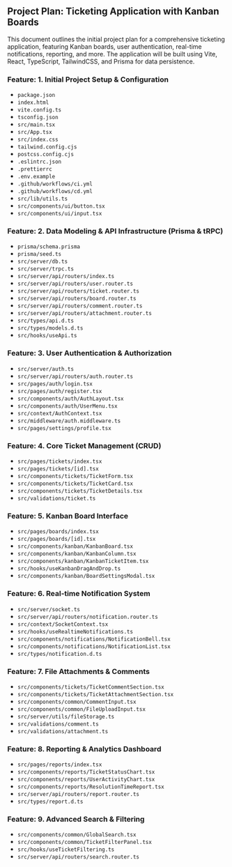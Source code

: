 ## Project Plan: Ticketing Application with Kanban Boards

This document outlines the initial project plan for a comprehensive ticketing application, featuring Kanban boards, user authentication, real-time notifications, reporting, and more. The application will be built using Vite, React, TypeScript, TailwindCSS, and Prisma for data persistence.

### Feature: 1. Initial Project Setup & Configuration
*   `package.json`
*   `index.html`
*   `vite.config.ts`
*   `tsconfig.json`
*   `src/main.tsx`
*   `src/App.tsx`
*   `src/index.css`
*   `tailwind.config.cjs`
*   `postcss.config.cjs`
*   `.eslintrc.json`
*   `.prettierrc`
*   `.env.example`
*   `.github/workflows/ci.yml`
*   `.github/workflows/cd.yml`
*   `src/lib/utils.ts`
*   `src/components/ui/button.tsx`
*   `src/components/ui/input.tsx`

### Feature: 2. Data Modeling & API Infrastructure (Prisma & tRPC)
*   `prisma/schema.prisma`
*   `prisma/seed.ts`
*   `src/server/db.ts`
*   `src/server/trpc.ts`
*   `src/server/api/routers/index.ts`
*   `src/server/api/routers/user.router.ts`
*   `src/server/api/routers/ticket.router.ts`
*   `src/server/api/routers/board.router.ts`
*   `src/server/api/routers/comment.router.ts`
*   `src/server/api/routers/attachment.router.ts`
*   `src/types/api.d.ts`
*   `src/types/models.d.ts`
*   `src/hooks/useApi.ts`

### Feature: 3. User Authentication & Authorization
*   `src/server/auth.ts`
*   `src/server/api/routers/auth.router.ts`
*   `src/pages/auth/login.tsx`
*   `src/pages/auth/register.tsx`
*   `src/components/auth/AuthLayout.tsx`
*   `src/components/auth/UserMenu.tsx`
*   `src/context/AuthContext.tsx`
*   `src/middleware/auth.middleware.ts`
*   `src/pages/settings/profile.tsx`

### Feature: 4. Core Ticket Management (CRUD)
*   `src/pages/tickets/index.tsx`
*   `src/pages/tickets/[id].tsx`
*   `src/components/tickets/TicketForm.tsx`
*   `src/components/tickets/TicketCard.tsx`
*   `src/components/tickets/TicketDetails.tsx`
*   `src/validations/ticket.ts`

### Feature: 5. Kanban Board Interface
*   `src/pages/boards/index.tsx`
*   `src/pages/boards/[id].tsx`
*   `src/components/kanban/KanbanBoard.tsx`
*   `src/components/kanban/KanbanColumn.tsx`
*   `src/components/kanban/KanbanTicketItem.tsx`
*   `src/hooks/useKanbanDragAndDrop.ts`
*   `src/components/kanban/BoardSettingsModal.tsx`

### Feature: 6. Real-time Notification System
*   `src/server/socket.ts`
*   `src/server/api/routers/notification.router.ts`
*   `src/context/SocketContext.tsx`
*   `src/hooks/useRealtimeNotifications.ts`
*   `src/components/notifications/NotificationBell.tsx`
*   `src/components/notifications/NotificationList.tsx`
*   `src/types/notification.d.ts`

### Feature: 7. File Attachments & Comments
*   `src/components/tickets/TicketCommentSection.tsx`
*   `src/components/tickets/TicketAttachmentSection.tsx`
*   `src/components/common/CommentInput.tsx`
*   `src/components/common/FileUploadInput.tsx`
*   `src/server/utils/fileStorage.ts`
*   `src/validations/comment.ts`
*   `src/validations/attachment.ts`

### Feature: 8. Reporting & Analytics Dashboard
*   `src/pages/reports/index.tsx`
*   `src/components/reports/TicketStatusChart.tsx`
*   `src/components/reports/UserActivityChart.tsx`
*   `src/components/reports/ResolutionTimeReport.tsx`
*   `src/server/api/routers/report.router.ts`
*   `src/types/report.d.ts`

### Feature: 9. Advanced Search & Filtering
*   `src/components/common/GlobalSearch.tsx`
*   `src/components/common/TicketFilterPanel.tsx`
*   `src/hooks/useTicketFiltering.ts`
*   `src/server/api/routers/search.router.ts`